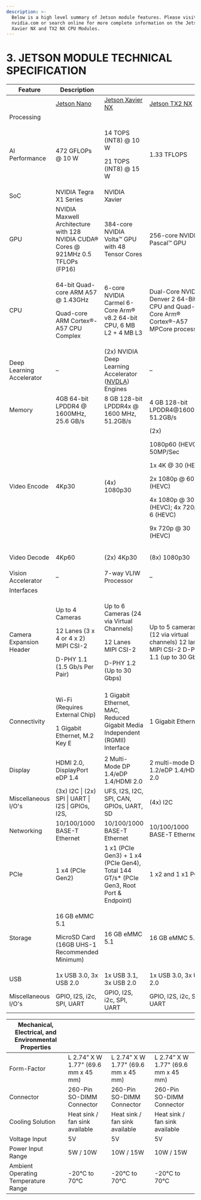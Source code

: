 ```yaml
---
description: >-
  Below is a high level summary of Jetson module features. Please visit
  nvidia.com or search online for more complete information on the Jetson Nano,
  Xavier NX and TX2 NX CPU Modules.
---
```


# 3. JETSON MODULE TECHNICAL SPECIFICATION

| Feature                   | Description                                                                                                                                                                                        |                                                                                                                                                                 |                                                                                              |
| ------------------------- | -------------------------------------------------------------------------------------------------------------------------------------------------------------------------------------------------- | --------------------------------------------------------------------------------------------------------------------------------------------------------------- | -------------------------------------------------------------------------------------------- |
|                           | [Jetson Nano](https://developer.nvidia.com/embedded/jetson-nano)                                                                                                                                   | [Jetson Xavier NX](https://developer.nvidia.com/embedded/jetson-xavier-nx)                                                                                      | [Jetson TX2 NX](https://developer.nvidia.com/embedded/jetson-tx2-nx)                         |
| Processing                |                                                                                                                                                                                                    |                                                                                                                                                                 |                                                                                              |
| AI Performance            | 472 GFLOPs @ 10 W                                                                                                                                                                                  | <p>14 TOPS (INT8) @ 10 W</p><p>21 TOPS (INT8) @ 15 W</p>                                                                                                        | 1.33 TFLOPS                                                                                  |
| SoC                       | NVIDIA Tegra X1 Series                                                                                                                                                                             | NVIDIA Xavier                                                                                                                                                   |                                                                                              |
| GPU                       | NVIDIA Maxwell Architecture with 128 NVIDIA CUDA® Cores @ 921MHz 0.5 TFLOPs (FP16)                                                                                                                 | 384-core NVIDIA Volta™ GPU with 48 Tensor Cores                                                                                                                 | 256-core NVIDIA Pascal™ GPU                                                                  |
| CPU                       | <p>64-bit Quad-core ARM A57 @ 1.43GHz</p><p>Quad-core ARM Cortex®-A57 CPU Complex</p>                                                                                                              | 6-core NVIDIA Carmel 6-Core Arm® v8.2 64-bit CPU, 6 MB L2 + 4 MB L3                                                                                             | Dual-Core NVIDIA Denver 2 64-Bit CPU and Quad-Core Arm® Cortex®-A57 MPCore processor         |
| Deep Learning Accelerator | –                                                                                                                                                                                                  | (2x) NVIDIA Deep Learning Accelerator ([NVDLA](http://nvdla.org/)) Engines                                                                                      | –                                                                                            |
| Memory                    | 4GB 64-bit LPDDR4 @ 1600MHz, 25.6 GB/s                                                                                                                                                             | 8 GB 128-bit LPDDR4x @ 1600 MHz, 51.2GB/s                                                                                                                       | 4 GB 128-bit LPDDR4@1600MHz 51.2GB/s                                                         |
| Video Encode              | <p>4Kp30 | (4x) 1080p30 | (2x)</p><p>1080p60 (HEVC) 50MP/Sec</p><p>1x 4K @ 30 (HEVC)</p><p>2x 1080p @ 60 (HEVC)</p><p>4x 1080p @ 30 (HEVC); 4x 720p @ 6 (HEVC)</p><p>9x 720p @ 30 (HEVC)</p>       | <p>2x 464MP/Sec (HEVC)</p><p>2x 4K @ 30 (HEVC)</p><p>6x 1080p @ 60 (HEVC)</p><p>14x 1080p @ 30 (HEVC)</p>                                                       | 1x 4K60 3x 4K30 4x 1080p60 8x 1080p30 (H.265) 1x 4K60 3x 4K30 7x 1080p60 14x 1080p30 (H.264) |
| Video Decode              | <p>4Kp60 | (2x) 4Kp30 | (8x) 1080p30 | (4x) 1080p60, 500MP/sec</p><p>1x 4K @ 60 (HEVC)</p><p>2x 4K @ 30 (HEVC)</p><p>4x 1080p @ 60 (HEVC)</p><p>8x 1080p @ 30 (HEVC)</p><p>9x 720p @ 60 (HEVC)</p> | <p>2x 690MP/sec (HEVC)</p><p>2x 4K @ 60 (HEVC)</p><p>4x 4K @ 30 (HEVC)</p><p>12x 1080p @ 60 (HEVC)</p><p>16x 1080p @ 30 (H.264)</p><p>32x 1080p @ 30 (HEVC)</p> | 2x 4K60 4x 4K30 7x 1080p60 14x 1080p30 (H.265 & H.264)                                       |
| Vision Accelerator        | –                                                                                                                                                                                                  | 7-way VLIW Processor                                                                                                                                            | –                                                                                            |
| Interfaces                |                                                                                                                                                                                                    |                                                                                                                                                                 |                                                                                              |
| Camera Expansion Header   | <p> Up to 4 Cameras</p><p> 12 Lanes (3 x 4 or 4 x 2) MIPI CSI-2</p><p>D-PHY 1.1 (1.5 Gb/s Per Pair)</p>                                                                                            | <p>Up to 6 Cameras (24 via Virtual Channels)</p><p>12 Lanes MIPI CSI-2</p><p>D-PHY 1.2 (Up to 30 Gbps)</p>                                                      | Up to 5 cameras (12 via virtual channels) 12 lanes MIPI CSI-2 D-PHY 1.1 (up to 30 Gbps)      |
| Connectivity              | <p>Wi-Fi (Requires External Chip)</p><p>1 Gigabit Ethernet, M.2 Key E</p>                                                                                                                          | 1 Gigabit Ethernet, MAC, Reduced Gigabit Media Independent (RGMII) Interface                                                                                    | 1 Gigabit Ethernet                                                                           |
| Display                   | HDMI 2.0, DisplayPort eDP 1.4                                                                                                                                                                      | 2 Multi-Mode DP 1.4/eDP 1.4/HDMI 2.0                                                                                                                            | 2 multi-mode DP 1.2/eDP 1.4/HDMI 2.0                                                         |
| Miscellaneous I/O's       | (3x) I2C \| (2x) SPI \| UART \| I2S \| GPIOs, I2S,                                                                                                                                                 | UFS, I2S, I2C, SPI, CAN, GPIOs, UART, SD                                                                                                                        | <p>(4x) I2C | (2x) SPI | UART | I2S | GPIOs</p><p>I2S, CAN, SDIO</p>                         |
| Networking                | 10/100/1000 BASE-T Ethernet                                                                                                                                                                        | 10/100/1000 BASE-T Ethernet                                                                                                                                     | 10/100/1000 BASE-T Ethernet                                                                  |
| PCIe                      | 1 x4 (PCIe Gen2)                                                                                                                                                                                   | 1 x1 (PCIe Gen3) + 1 x4 (PCIe Gen4), Total 144 GT/s\* (PCIe Gen3, Root Port & Endpoint)                                                                         | 1 x2 and 1 x1 PCIe                                                                           |
| Storage                   | <p> 16 GB eMMC 5.1</p><p>MicroSD Card (16GB UHS-1 Recommended Minimum)</p>                                                                                                                         | 16 GB eMMC 5.1                                                                                                                                                  | 16 GB eMMC 5.1                                                                               |
| USB                       | 1x USB 3.0, 3x USB 2.0                                                                                                                                                                             | 1x USB 3.1, 3x USB 2.0                                                                                                                                          | 1x USB 3.0, 3x USB 2.0                                                                       |
| Miscellaneous I/O's       |  GPIO, I2S, i2c, SPI, UART                                                                                                                                                                         | GPIO, I2S, i2c, SPI, UART                                                                                                                                       | GPIO, I2S, i2c, SPI, UART                                                                    |

| Mechanical, Electrical, and Environmental Properties |                                     |                                     |                                     |
| ---------------------------------------------------- | ----------------------------------- | ----------------------------------- | ----------------------------------- |
| Form-Factor                                          | L 2.74” X W 1.77" (69.6 mm x 45 mm) | L 2.74” X W 1.77" (69.6 mm x 45 mm) | L 2.74” X W 1.77" (69.6 mm x 45 mm) |
| Connector                                            | 260-Pin SO-DIMM Connector           | 260-Pin SO-DIMM Connector           | 260-Pin SO-DIMM Connector           |
| Cooling Solution                                     | Heat sink / fan sink available      | Heat sink / fan sink available      | Heat sink / fan sink available      |
| Voltage Input                                        | 5V                                  | 5V                                  | 5V                                  |
| Power Input Range                                    | 5W / 10W                            |  10W / 15W                          | 10W / 15W                           |
| Ambient Operating Temperature Range                  | -20°C to 70°C                       | -20°C to 70°C                       | -20°C to 70°C                       |
